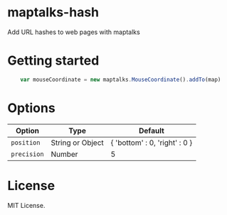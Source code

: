 # maptalks-hash

Add URL hashes to web pages with maptalks

# Getting started

```javascript
    var mouseCoordinate = new maptalks.MouseCoordinate().addTo(map)
```

# Options

Option | Type | Default 
------ | ---- | ------- 
`position` | String or Object | { 'bottom' : 0, 'right' : 0 }
`precision` | Number | 5


# License

MIT License.
